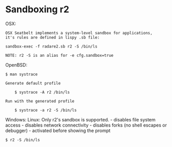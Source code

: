 Sandboxing r2
=============

OSX:

	OSX Seatbelt implements a system-level sandbox for applications,
	it's rules are defined in lispy .sb file:

	sandbox-exec -f radare2.sb r2 -S /bin/ls

	NOTE: r2 -S is an alias for -e cfg.sandbox=true


OpenBSD:

	$ man systrace

	Generate default profile

		$ systrace -A r2 /bin/ls

	Run with the generated profile

		$ systrace -a r2 -S /bin/ls

Windows:
Linux:
	Only r2's sandbox is supported.
	- disables file system access
	- disables network connectivity
	- disables forks (no shell escapes or debugger)
	- activated before showing the prompt

	$ r2 -S /bin/ls
